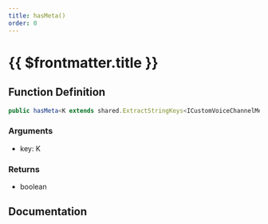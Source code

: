 ```yaml
---
title: hasMeta()
order: 0
---
```


# {{ $frontmatter.title }}

<!--@include: ./hasMeta_partial_header.md-->

## Function Definition

```ts
public hasMeta<K extends shared.ExtractStringKeys<ICustomVoiceChannelMeta>>(key: K): boolean;
```

### Arguments

* key: K

### Returns

* boolean

## Documentation

<!--@include: ./hasMeta_partial_footer.md-->
